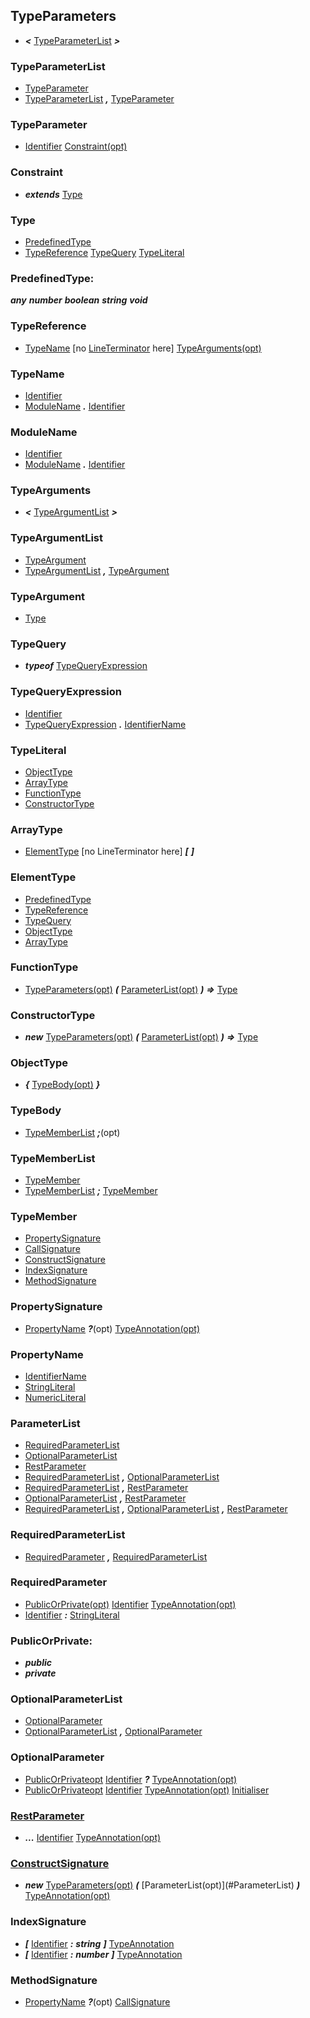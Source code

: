 ## TypeParameters
- ___<___ [TypeParameterList](#TypeParameterList) ___>___

### <a name="TypeParameterList"> TypeParameterList
- [TypeParameter](#TypeParameter)
- [TypeParameterList](#TypeParameterList) ___,___ [TypeParameter](#TypeParameter)

### <a name="TypeParameter"> TypeParameter
- [Identifier](#Identifier) [Constraint\(opt\)](#Constraint)

### <a name="Constraint"> Constraint
- ___extends___ [Type](#Type)

### <a name="Type"> Type
- [PredefinedType](#PredefinedType)
- [TypeReference](#TypeReference) [TypeQuery](#TypeQuery) [TypeLiteral](#TypeLiteral)

### <a name="PredefinedType"> PredefinedType:
   ___any___
   ___number___
   ___boolean___
   ___string___
   ___void___
   
### <a name="TypeReference"> TypeReference
- [TypeName](#TypeName) \[no [LineTerminator](#LineTerminator) here\] [TypeArguments\(opt\)](#TypeArguments)

### <a name="TypeName"> TypeName
- [Identifier](#Identifier)
- [ModuleName](#ModuleName) ___.___ [Identifier](#Identifier)

### <a name="ModuleName"> ModuleName
- [Identifier](#Identifier)
- [ModuleName](#ModuleName) ___.___ [Identifier](#Identifier)

### <a name="TypeArguments"> TypeArguments
- ___<___ [TypeArgumentList](#TypeArgumentList) ___>___

### <a name="TypeArgumentList"> TypeArgumentList
- [TypeArgument](#TypeArgument)
- [TypeArgumentList](#TypeArgumentList) ___,___ [TypeArgument](#TypeArgument)

### <a name="TypeArgument"> TypeArgument
- [Type](#Type)

### <a name="TypeQuery"> TypeQuery
- ___typeof___ [TypeQueryExpression](#TypeQueryExpression)

### <a name="TypeQueryExpression"> TypeQueryExpression
- [Identifier](#Identifier)
- [TypeQueryExpression](#TypeQueryExpression) ___.___ [IdentifierName](#IdentifierName)

### <a name="TypeLiteral"> TypeLiteral
- [ObjectType](#ObjectType)
- [ArrayType](#ArrayType)
- [FunctionType](#FunctionType)
- [ConstructorType](#ConstructorType)

### <a name="ArrayType"> ArrayType
- [ElementType](#ElementType) \[no LineTerminator here\] ___\[___ ___\]___

### <a name="ElementType"> ElementType
- [PredefinedType](#PredefinedType)
- [TypeReference](#TypeReference)
- [TypeQuery](#TypeQuery)
- [ObjectType](#ObjectType)
- [ArrayType](#ArrayType)

### <a name="FunctionType"> FunctionType
- [TypeParameters\(opt\)](#TypeParameters) ___(___ [ParameterList\(opt\)](#ParameterList) ___)___ ___=>___ [Type](#Type)

### <a name="ConstructorType"> ConstructorType
- ___new___ [TypeParameters\(opt\)](#TypeParameters) ___(___ [ParameterList\(opt\)](#ParameterList) ___)___ ___=>___ [Type](#Type)

### <a name="ObjectType"> ObjectType
- ___{___ [TypeBody\(opt\)](#TypeBody) ___}___

### <a name="TypeBody"> TypeBody
- [TypeMemberList](#TypeMemberList) ___;___\(opt\)

### <a name="TypeMemberList"> TypeMemberList
- [TypeMember](#TypeMember)
- [TypeMemberList](#TypeMemberList) ___;___ [TypeMember](#TypeMember)

### <a name="TypeMember"> TypeMember
- [PropertySignature](#PropertySignature)
- [CallSignature](#CallSignature)
- [ConstructSignature](#ConstructSignature)
- [IndexSignature](#IndexSignature)
- [MethodSignature](#MethodSignature)

### <a name="PropertySignature"> PropertySignature
- [PropertyName](#PropertyName) ___?___\(opt\) [TypeAnnotation\(opt\)](#TypeAnnotation)

### <a name="PropertyName"> PropertyName
- [IdentifierName](#IdentifierName)
- [StringLiteral](#StringLiteral)
- [NumericLiteral](#NumericLiteral)

### <a name="ParameterList"> ParameterList
- [RequiredParameterList](#RequiredParameterList)
- [OptionalParameterList](#OptionalParameterList)
- [RestParameter](#RestParameter)
- [RequiredParameterList](#RequiredParameterList) ___,___ [OptionalParameterList](#OptionalParameterList)
- [RequiredParameterList](#RequiredParameterList) ___,___ [RestParameter](#RestParameter)
- [OptionalParameterList](#OptionalParameterList) ___,___ [RestParameter](#RestParameter)
- [RequiredParameterList](#RequiredParameterList) ___,___ [OptionalParameterList](#OptionalParameterList) ___,___ [RestParameter](#RestParameter)

### <a name="RequiredParameterList"> RequiredParameterList
- [RequiredParameter](#RequiredParameter) ___,___ [RequiredParameterList](#RequiredParameterList)

### <a name="RequiredParameter"> RequiredParameter
- [PublicOrPrivate\(opt\)](#PublicOrPrivate) [Identifier](#Identifier) [TypeAnnotation\(opt\)](#TypeAnnotation)
- [Identifier](#Identifier) ___:___ [StringLiteral](#StringLiteral)

### <a name="PublicOrPrivate"> PublicOrPrivate:
- ___public___
- ___private___

### <a name="OptionalParameterList"> OptionalParameterList
- [OptionalParameter](#OptionalParameter)
- [OptionalParameterList](#OptionalParameterList) ___,___ [OptionalParameter](#OptionalParameter)

### <a name="OptionalParameter"> OptionalParameter
- [PublicOrPrivateopt](#PublicOrPrivateopt) [Identifier](#Identifier) ___?___ [TypeAnnotation\(opt\)](#TypeAnnotation)
- [PublicOrPrivateopt](#PublicOrPrivateopt) [Identifier](#Identifier) [TypeAnnotation\(opt\)](#TypeAnnotation) [Initialiser](#Initialiser)

### <a name="[RestParameter](#RestParameter)"> [RestParameter](#RestParameter)
- ___...___ [Identifier](#Identifier) [TypeAnnotation\(opt\)](#TypeAnnotation)

### <a name="[ConstructSignature](#ConstructSignature)"> [ConstructSignature](#ConstructSignature)
- ___new___ [TypeParameters\(opt\)](#TypeParameters) ___(___ [ParameterList\(opt\)](#ParameterList\) ___)___ [TypeAnnotation\(opt\)](#TypeAnnotation)

### <a name="IndexSignature"> IndexSignature
- ___\[___ [Identifier](#Identifier) ___:___ ___string___ ___\]___ [TypeAnnotation](#TypeAnnotation)
- ___\[___ [Identifier](#Identifier) ___:___ ___number___ ___\]___ [TypeAnnotation](#TypeAnnotation)

### <a name="MethodSignature"> MethodSignature
- [PropertyName](#PropertyName) ___?___\(opt\) [CallSignature](#CallSignature)

